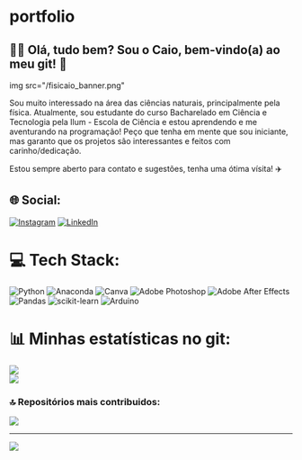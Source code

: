 # portfolio

## 🧑‍🔬 Olá, tudo bem? Sou o Caio, bem-vindo(a) ao meu git! 👋

img src="/fisicaio_banner.png"

Sou muito interessado na área das ciências naturais, principalmente pela física. Atualmente, sou estudante do curso Bacharelado em Ciência e Tecnologia pela Ilum - Escola de Ciência e estou aprendendo e me aventurando na programação! Peço que tenha em mente que sou iniciante, mas garanto que os projetos são interessantes e feitos com carinho/dedicação.

Estou sempre aberto para contato e sugestões, tenha uma ótima vísita! ✈️


## 🌐 Social:
[![Instagram](https://img.shields.io/badge/Instagram-%23E4405F.svg?logo=Instagram&logoColor=white)](https://instagram.com/caio.mcruas) [![LinkedIn](https://img.shields.io/badge/LinkedIn-%230077B5.svg?logo=linkedin&logoColor=white)](https://linkedin.com/in/caiocavallari) 

# 💻 Tech Stack:
![Python](https://img.shields.io/badge/python-3670A0?style=flat&logo=python&logoColor=ffdd54) 
![Anaconda](https://img.shields.io/badge/Anaconda-%2344A833.svg?style=flat&logo=anaconda&logoColor=white) 
![Canva](https://img.shields.io/badge/Canva-%2300C4CC.svg?style=flat&logo=Canva&logoColor=white) 
![Adobe Photoshop](https://img.shields.io/badge/adobe%20photoshop-%2331A8FF.svg?style=flat&logo=adobe%20photoshop&logoColor=white) 
![Adobe After Effects](https://img.shields.io/badge/Adobe%20After%20Effects-9999FF.svg?style=flat&logo=Adobe%20After%20Effects&logoColor=white) 
![Pandas](https://img.shields.io/badge/pandas-%23150458.svg?style=flat&logo=pandas&logoColor=white) 
![scikit-learn](https://img.shields.io/badge/scikit--learn-%23F7931E.svg?style=flat&logo=scikit-learn&logoColor=white) 
![Arduino](https://img.shields.io/badge/-Arduino-00979D?style=flat&logo=Arduino&logoColor=white)

# 📊 Minhas estatísticas no git:
![](https://github-readme-stats.vercel.app/api?username=caioruas24010&theme=dark&hide_border=false&include_all_commits=false&count_private=false)<br/>
![](https://github-readme-streak-stats.herokuapp.com/?user=caioruas24010&theme=dark&hide_border=false)<br/>

### 🔝 Repositórios mais contribuidos:
![](https://github-contributor-stats.vercel.app/api?username=caioruas24010&limit=5&theme=dark&combine_all_yearly_contributions=true)

---
[![](https://visitcount.itsvg.in/api?id=caioruas24010&icon=2&color=3)](https://visitcount.itsvg.in)

<!-- Proudly created with GPRM ( https://gprm.itsvg.in ) -->
